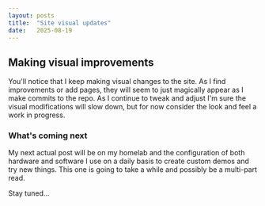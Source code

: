 ```yaml
---
layout: posts
title:  "Site visual updates"
date:   2025-08-19
---
```

## Making visual improvements

You'll notice that I keep making visual changes to the site.  As I find improvements or add pages, they will seem to just magically appear as I make commits to the repo.  As I continue to tweak and adjust I'm sure the visual modifications will slow down, but for now consider the look and feel a work in progress.

### What's coming next

My next actual post will be on my homelab and the configuration of both hardware and software I use on a daily basis to create custom demos and try new things.  This one is going to take a while and possibly be a multi-part read.

Stay tuned...
